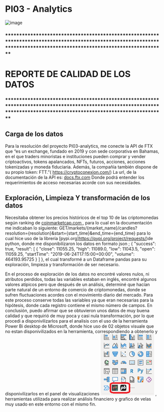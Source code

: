 # PI03 - Analytics

![image](https://help.ftx.com/hc/article_attachments/4409994973844/mceclip0.png)



### ***********************************************************************************************************************************************************************

# REPORTE DE CALIDAD DE LOS DATOS

### ***********************************************************************************************************************************************************************

## Carga de los datos

Para la resolución del proyecto PI03-analytics, me conecte la API de FTX que “es un exchange, fundado en 2019 y con sede corporativa en Bahamas, en el que traders minoristas e instituciones pueden comprar y vender criptoactivos, tokens apalancados, NFTs, futuros, acciones, acciones tokenizadas y moneda fiduciaria. Además, la compañía también dispone de su propio token: FTT.”( https://cryptoconexion.com/)
La url, de la documentación de la API es: [docs.ftx.com](https://docs.ftx.com/#overview)
Donde podrá entender los requerimientos de acceso necesarias acorde con sus necesidades.

## Exploración, Limpieza Y transformación de los datos

Necesitaba obtener los precios históricos de el top 10 de las criptomonedas según ranking de [coinmarketcap.com ](https://coinmarketcap.com/es/) , para lo cual en la documentación me indicaban lo siguiente: 
GET/markets/{market_name}/candles?resolution={resolution}&start={start_time}&end_time={end_time}
 para lo cual hice uso de la librería [pypi.org]https://pypi.org/project/requests/)de python, donde me disponibilizaron los datos en formato json ; {
  "success": true,
  "result": [
    {
      "close": 11055.25,
      "high": 11089.0,
      "low": 11043.5,
      "open": 11059.25,
      "startTime": "2019-06-24T17:15:00+00:00",
      "volume": 464193.95725
    }
  ]
}, el cual transformé a un Dataframe pandas para su exploración, limpieza y transformación de ser necesario.

En el proceso de exploración de los datos no encontré valores nulos, ni atributos perdidos, todas las variables estaban en inglés, encontré algunos valores atípicos pero que después de un análisis, determiné que hacían parte natural de un entorno de comercio de criptomonedas, donde se sufren fluctuaciones acordes con el movimiento diario del mercado. Para este proceso conserve todas las variables ya que eran necesarias para la hipótesis, donde cada registro contiene el mismo número de campos.
En conclusión, puedo afirmar que se obtuvieron unos datos de muy buena calidad y que requirió de muy poca y casi nula transformación, por lo que procedi a disponivilizarlos para el analisis con el uso de la herramienta Power Bi desktop de Microsoft, donde hice uso de 02 objetos visuale que no estan disponivilizados en la herramienta, correspondiendo a obtenerlo y disponivilizarlos en el panel de visualizaciones
<img src = "icons/panel.PNG" height = 200>
, herramientas utilizada para realizar análisis financiero y grafico de velas muy usado en este entorno con el mismo fin.

